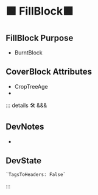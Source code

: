 
# 🟩  <eco>FillBlock</eco>🟩

## FillBlock Purpose

- BurntBlock

## CoverBlock Attributes

- CropTreeAge
-

::: details 🛠 <dev>&&&</dev>

## DevNotes

-

## DevState

```py
`TagsToHeaders: False`
```

:::
